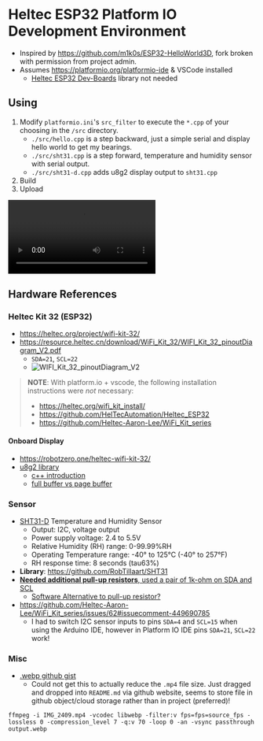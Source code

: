 # Heltec ESP32 Platform IO Development Environment

- Inspired by https://github.com/m1k0s/ESP32-HelloWorld3D, fork broken with permission from project admin.
- Assumes https://platformio.org/platformio-ide & VSCode installed
  - [Heltec ESP32 Dev-Boards](https://registry.platformio.org/libraries/heltecautomation/Heltec%20ESP32%20Dev-Boards) library not needed

## Using

1. Modify `platformio.ini`'s `src_filter` to execute the `*.cpp` of your choosing in the `/src` directory.
   - `./src/hello.cpp` is a step backward, just a simple serial and display hello world to get my bearings.
   - `./src/sht31.cpp` is a step forward, temperature and humidity sensor with serial output.
   - `./src/sht31-d.cpp` adds u8g2 display output to `sht31.cpp`
2. Build
3. Upload

![](https://user-images.githubusercontent.com/12156/170900373-3bed94a0-c299-4927-aed1-b9afa4e5ccaf.mp4)

## Hardware References

### Heltec Kit 32 (ESP32)

- https://heltec.org/project/wifi-kit-32/
- https://resource.heltec.cn/download/WiFi_Kit_32/WIFI_Kit_32_pinoutDiagram_V2.pdf
  - `SDA=21`, `SCL=22`
  - ![WIFI_Kit_32_pinoutDiagram_V2](https://user-images.githubusercontent.com/12156/171037611-bd17732e-420a-4890-98af-4e5cab34068c.png)

> **NOTE**: With platform.io + vscode, the following installation instructions were _not_ necessary:
>
> - https://heltec.org/wifi_kit_install/
> - https://github.com/HelTecAutomation/Heltec_ESP32
> - https://github.com/Heltec-Aaron-Lee/WiFi_Kit_series

#### Onboard Display

- https://robotzero.one/heltec-wifi-kit-32/
- [u8g2 library](https://github.com/olikraus/u8g2)
  - [c++ introduction](https://github.com/olikraus/u8g2/wiki/u8g2setupcpp#introduction)
  - [full buffer vs page buffer](https://github.com/olikraus/u8g2/wiki/setup_tutorial#u8g2-full-buffer--page-buffer-and-u8x8-mode)

### Sensor

- [SHT31-D](https://www.amazon.com/gp/product/B07ZSZW92J/ref=ppx_yo_dt_b_search_asin_title?ie=UTF8&psc=1) Temperature and Humidity Sensor
  - Output: I2C, voltage output
  - Power supply voltage: 2.4 to 5.5V
  - Relative Humidity (RH) range: 0-99.99%RH
  - Operating Temperature range: -40° to 125°C (-40° to 257°F)
  - RH response time: 8 seconds (tau63%)
- **Library**: https://github.com/RobTillaart/SHT31
- [**Needed additional pull-up resistors**, used a pair of 1k-ohm on SDA and SCL](https://github.com/espressif/arduino-esp32/issues/1395#issuecomment-387771512)
  - [Software Alternative to pull-up resistor?](https://www.upesy.com/blogs/tutorials/how-to-use-gpio-pins-of-esp32-with-arduino)
- https://github.com/Heltec-Aaron-Lee/WiFi_Kit_series/issues/62#issuecomment-449690785
  - I had to switch I2C sensor inputs to pins `SDA=4` and `SCL=15` when using the Arduino IDE, however in Platform IO IDE pins `SDA=21`, `SCL=22` work!

### Misc

- [.webp github gist](https://gist.github.com/witmin/1edf926c2886d5c8d9b264d70baf7379)
  - Could not get this to actually reduce the `.mp4` file size. Just dragged and dropped into `README.md` via github website, seems to store file in github object/cloud storage rather than in project (preferred)!

```
ffmpeg -i IMG_2409.mp4 -vcodec libwebp -filter:v fps=fps=source_fps -lossless 0 -compression_level 7 -q:v 70 -loop 0 -an -vsync passthrough output.webp
```
